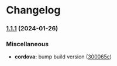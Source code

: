 # Changelog

### [1.1.1](https://www.github.com/aeternity/aepp-base/compare/v1.1.0...v1.1.1) (2024-01-26)


### Miscellaneous

* **cordova:** bump build version ([300065c](https://www.github.com/aeternity/aepp-base/commit/300065cd839f45cb2c15d0cd38f1f124312966b1))
